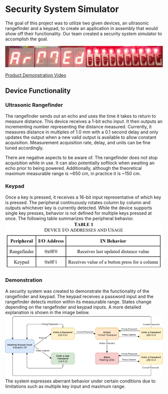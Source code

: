 # Security System Simulator 

The goal of this project was to utilize two given devices, an ultrasonic rangefinder and a keypad, to create an application in assembly that would show off their functionality. Our team created a security system simulator to accomplish the goal. 

![LEDs on an FPGA displaying ARMED](Security-preview.png)

[Product Demonstration Video](https://www.youtube.com/watch?v=gpdC0Uz0qjc)

## Device Functionality
### Ultrasonic Rangefinder
The rangefinder sends out an echo and uses the time it takes to return to measure distance. This device receives a 1-bit echo input. It then outputs an incrementing number representing the distance measured. Currently, it measures distance in multiples of 1.0 mm with a 0.1 second delay and only updates the output when a new valid output is available to allow constant acquisition. Measurement acquisition rate, delay, and units can be fine tuned accordingly. 

There are negative aspects to be aware of. The rangefinder does not stop acquisition while in use. It can also potentially softlock when awaiting an echo prior to being powered. Additionally, although the theoretical maximum measurable range is ~650 cm, in practice it is ~150 cm. 

### Keypad
Once a key is pressed, it receives a 16-bit input representative of which key is pressed. The peripheral continuously rotates column by column and outputs whichever key is currently detected.
While the device supports single key presses, behavior is not defined for multiple keys pressed at once. The following table summarizes the peripheral behavior.
![Table of Devices](Security-table1.png)

### Demonstration
A security system was created to demonstrate the functionality of the rangefinder and keypad. The keypad receives a password input and the rangefinder detects motion within its measurable range. States change depending on the rangefinder and keypad inputs. A more detailed explanation is shown in the image below. 
![Flow diagram definint security system functionality](Security-userflowchart.png)
The system expresses aberrant behavior under certain conditions due to limitations such as multiple key input and maximum range. 
